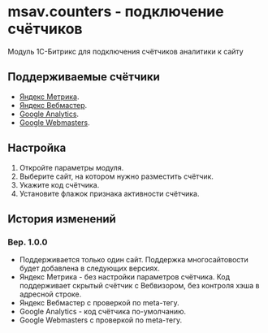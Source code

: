 # msav.counters - подключение счётчиков
Модуль 1С-Битрикс для подключения счётчиков аналитики к сайту
## Поддерживаемые счётчики
* [Яндекс Метрика](https://metrika.yandex.ru/).
* [Яндекс Вебмастер](https://webmaster.yandex.ru/).
* [Google Analytics](https://analytics.google.com/).
* [Google Webmasters](https://www.google.com/webmasters/).
## Настройка
1. Откройте параметры модуля.
2. Выберите сайт, на котором нужно разместить счётчик.
3. Укажите код счётчика.
4. Установите флажок признака активности счётчика.
## История изменений
### Вер. 1.0.0
* Поддерживается только один сайт. Поддержка многосайтовости будет добавлена в следующих версиях.
* Яндекс Метрика - без настройки параметров счётчика. Код поддерживает скрытый счётчик с Вебвизором, без контроля хэша в адресной строке.
* Яндекс Вебмастер с проверкой по meta-тегу.
* Google Analytics - код счётчика по-умолчанию.
* Google Webmasters с проверкой по meta-тегу.
